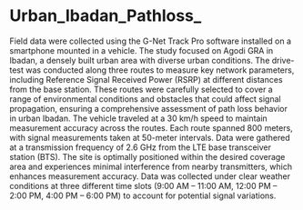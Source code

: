 # Urban_Ibadan_Pathloss_
Field data were collected using the G-Net Track Pro software installed on a smartphone mounted in a vehicle.
The study focused on Agodi GRA in Ibadan, a densely built urban area with diverse urban conditions. 
The drive-test was conducted along three routes to measure key network parameters, including Reference 
Signal Received Power (RSRP) at different distances from the base station. These routes were carefully selected 
to cover a range of environmental conditions and obstacles that could affect signal propagation, ensuring a 
comprehensive assessment of path loss behavior in urban Ibadan. The vehicle traveled at a 30 km/h speed to maintain 
measurement accuracy across the routes. Each route spanned 800 meters, with signal measurements taken at 50-meter 
intervals. Data were gathered at a transmission frequency of 2.6 GHz from the LTE base transceiver station (BTS). 
The site is optimally positioned within the desired coverage area and experiences minimal interference from nearby 
transmitters, which enhances measurement accuracy. Data was collected under clear weather conditions at three different 
time slots (9:00 AM – 11:00 AM, 12:00 PM – 2:00 PM, 4:00 PM – 6:00 PM) to account for potential signal variations.
